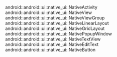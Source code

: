 android::android::ui::native_ui::NativeActivity
android::android::ui::native_ui::NativeView
android::android::ui::native_ui::NativeViewGroup
android::android::ui::native_ui::NativeLinearLayout
android::android::ui::native_ui::NativeGridLayout
android::android::ui::native_ui::NativePopupWindow
android::android::ui::native_ui::NativeTextView
android::android::ui::native_ui::NativeEditText
android::android::ui::native_ui::NativeButton